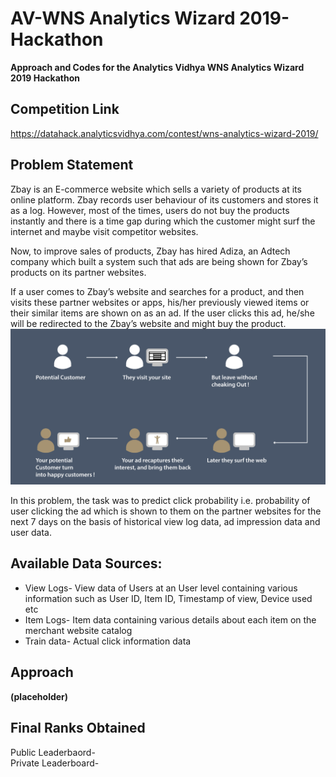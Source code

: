 # AV-WNS Analytics Wizard 2019-Hackathon
**Approach and Codes for the Analytics Vidhya WNS Analytics Wizard 2019 Hackathon**
## Competition Link
https://datahack.analyticsvidhya.com/contest/wns-analytics-wizard-2019/
## Problem Statement
Zbay is an E-commerce website which sells a variety of products at its online platform. Zbay records user behaviour of its customers and stores it as a log. However, most of the times, users do not buy the products instantly and there is a time gap during which the customer might surf the internet and maybe visit competitor websites.

 

Now, to improve sales of products, Zbay has hired Adiza, an Adtech company which built a system such that ads are being shown for Zbay’s products on its partner websites.

 

If a user comes to Zbay’s website and searches for a product, and then visits these partner websites or apps, his/her previously viewed items or their similar items are shown on as an ad. If the user clicks this ad, he/she will be redirected to the Zbay’s website and might buy the product.
<img src='./Codes/info-ankit.jpg'>

In this problem, the task was to predict click probability i.e. probability of user clicking the ad which is shown to them on the partner websites for the next 7 days on the basis of historical view log data, ad impression data and user data.

## Available Data Sources:
* View Logs- View data of Users at an User level containing various information such as User ID, Item ID, Timestamp of view, Device used etc
* Item Logs- Item data containing various details about each item on the merchant website catalog
* Train data- Actual click information data

## Approach 
**(placeholder)**

## Final Ranks Obtained
Public Leaderbaord-
<br> Private Leaderboard- 
